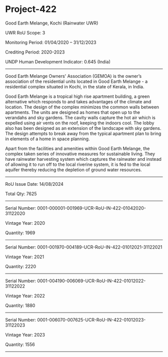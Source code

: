 # Project-422
Good Earth Melange, Kochi (Rainwater UWR)

UWR RoU Scope: 3

Monitoring Period: 01/04/2020 – 31/12/2023

Crediting Period: 2020-2023

UNDP Human Development Indicator: 0.645 (India)
______________
Good Earth Melange Owners' Association (GEMOA) is the owner’s association of the residential units
located in Good Earth Melange - a residential complex situated in Kochi, in the state of Kerala, in
India.

Good Earth Melange is a tropical high rise apartment building, a green alternative which responds to
and takes advantages of the climate and location. The design of the complex minimizes the common
walls between apartments. The units are designed as homes that open up to the verandahs and sky
gardens. The cavity walls capture the hot air which is expelled using air vents on the roof, keeping
the indoors cool. The lobby also has been designed as an extension of the landscape with sky
gardens. The design attempts to break away from the typical apartment plan to bring in elements of
a home in space planning.

Apart from the facilities and amenities within Good Earth Melange, the complex taken series of
innovative measures for sustainable living. They have rainwater harvesting system which captures
the rainwater and instead of allowing it to run off to the local riverine system, it is fed to the local
aquifer thereby reducing the depletion of ground water resources.
______________________
RoU Issue Date: 14/08/2024

Total Qty: 7625
_______
Serial Number: 0001-000001-001969-UCR-RoU-IN-422-01042020-31122020

Vintage Year: 2020

Quantity: 1969
___________
Serial Number: 0001-001970-004189-UCR-RoU-IN-422-01012021-31122021

Vintage Year: 2021

Quantity: 2220
_____________
Serial Number: 0001-004190-006069-UCR-RoU-IN-422-01012022-31122022

Vintage Year: 2022

Quantity: 1880
_____________
Serial Number: 0001-006070-007625-UCR-RoU-IN-422-01012023-31122023

Vintage Year: 2023

Quantity: 1556
_____________

